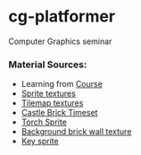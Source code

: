# cg-platformer
Computer Graphics seminar

### Material Sources:
- Learning from [Course](https://www.youtube.com/playlist?list=PLQl2eWiUO8_KwIEBy5PfaZCT2yEi2J7Ew)
- [Sprite textures](https://xzany.itch.io/free-knight-2d-pixel-art)
- [Tilemap textures](https://tornioduva.itch.io/tornioduvas-underground-catacomb-tilemap)
- [Castle Brick Timeset](https://jordon-games.itch.io/castle-stone-tileset)
- [Torch Sprite](https://rone3190.itch.io/torch-32x32-animated)
- [Background brick wall texture](https://cat-sopelka.itch.io/dungeon-brick-wall)
- [Key sprite](https://frakassets.itch.io/free-rotating-key)
